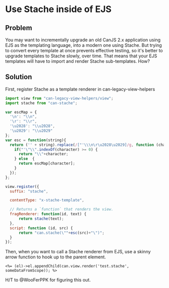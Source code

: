 # Use Stache inside of EJS

## Problem

You may want to incrementally upgrade an old CanJS 2.x application using EJS as the templating language, into a modern one using Stache.  But trying to convert every template at once prevents effective testing, so it's better to upgrade templates to Stache slowly, over time.  That means that your EJS templates will have to import and render Stache sub-templates.  How?

## Solution

First, register Stache as a template renderer in can-legacy-view-helpers

```js
import view from "can-legacy-view-helpers/view";
import stache from "can-stache";

var escMap = {
  '\n': "\\n",
  '\r': "\\r",
  '\u2028': "\\u2028",
  '\u2029': "\\u2029"
};
var esc = function(string){
  return ('' + string).replace(/["'\\\n\r\u2028\u2029]/g, function (character) {
    if("'\"\\".indexOf(character) >= 0) {
      return "\\"+character;
    } else  {
      return escMap[character];
    }
  });
};

view.register({
  suffix: "stache",

  contentType: "x-stache-template",

  // Returns a `function` that renders the view.
  fragRenderer: function(id, text) {
      return stache(text);
  },
  script: function (id, src) {
      return "can.stache(\""+esc(src)+"\")";
  }
});
```

Then, when you want to call a Stache renderer from EJS, use a skinny arrow function to hook up to the parent element.

```ejs
<%= (el)->el.appendChild(can.view.render('test.stache', someDataFromScope)); %>
```

H/T to @WooFerPPK for figuring this out.